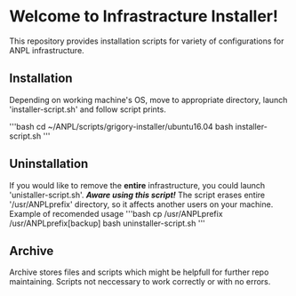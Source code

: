 # Welcome to Infrastracture Installer! 

This repository provides installation scripts for variety of configurations for ANPL infrastructure. 

## Installation
Depending on working machine's OS, move to appropriate directory, launch 'installer-script.sh' and follow script prints.

'''bash
cd ~/ANPL/scripts/grigory-installer/ubuntu16.04
bash installer-script.sh
'''

## Uninstallation
If you would like to remove the **entire** infrastructure, you could launch 'unistaller-script.sh'.
***Aware using this script!*** The script erases entire '/usr/ANPLprefix' directory, so it affects another users on your machine. Example of recomended usage 
'''bash
cp /usr/ANPLprefix /usr/ANPLprefix[backup]
bash uninstaller-script.sh
''' 

## Archive
Archive stores files and scripts which might be helpfull for further repo maintaining. Scripts not neccessary to work correctly or with no errors. 
